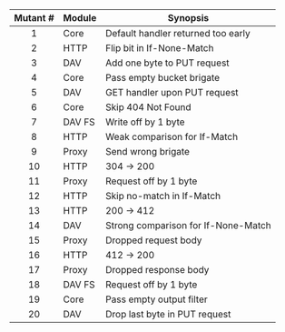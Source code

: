| Mutant # | Module | Synopsis
|:-:|:--|---
| 1 | Core | Default handler returned too early
| 2 | HTTP | Flip bit in If-None-Match
| 3 | DAV | Add one byte to PUT request
| 4 | Core | Pass empty bucket brigate
| 5 | DAV | GET handler upon PUT request
| 6 | Core | Skip 404 Not Found
| 7 | DAV FS | Write off by 1 byte
| 8 | HTTP | Weak comparison for If-Match
| 9 | Proxy | Send wrong brigate
| 10 | HTTP | 304 -> 200
| 11 | Proxy | Request off by 1 byte
| 12 | HTTP | Skip no-match in If-Match
| 13 | HTTP | 200 -> 412
| 14 | DAV | Strong comparison for If-None-Match
| 15 | Proxy | Dropped request body
| 16 | HTTP | 412 -> 200
| 17 | Proxy | Dropped response body
| 18 | DAV FS | Request off by 1 byte
| 19 | Core | Pass empty output filter
| 20 | DAV | Drop last byte in PUT request
